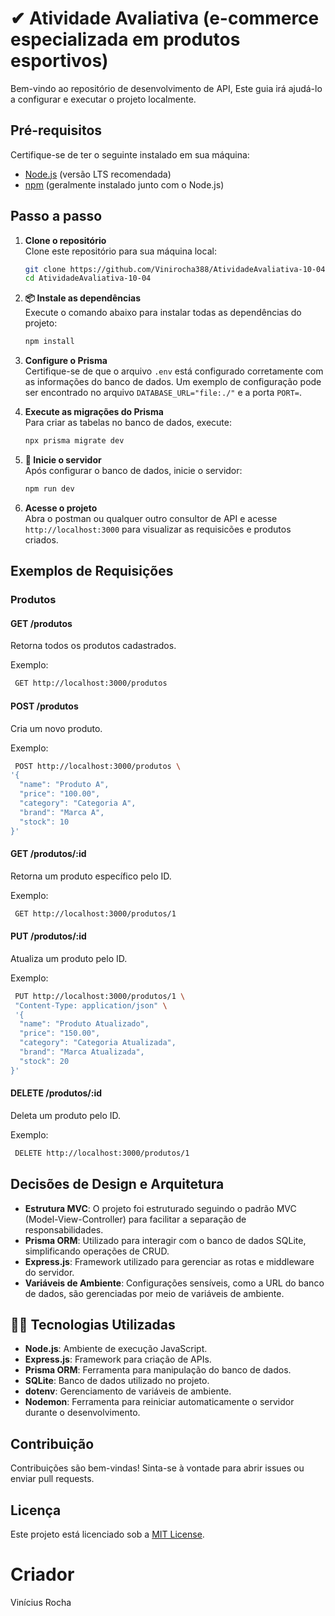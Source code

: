 # ✔ Atividade Avaliativa (e-commerce especializada em produtos esportivos)

Bem-vindo ao repositório de desenvolvimento de API, Este guia irá ajudá-lo a configurar e executar o projeto localmente.

## Pré-requisitos

Certifique-se de ter o seguinte instalado em sua máquina:
- [Node.js](https://nodejs.org/) (versão LTS recomendada)
- [npm](https://www.npmjs.com/) (geralmente instalado junto com o Node.js)

## Passo a passo

1. **Clone o repositório**  
    Clone este repositório para sua máquina local:
    ```bash
    git clone https://github.com/Vinirocha388/AtividadeAvaliativa-10-04
    cd AtividadeAvaliativa-10-04
    ```

2. **📦 Instale as dependências**  
    Execute o comando abaixo para instalar todas as dependências do projeto:
    ```bash
    npm install
    ```


3. **Configure o Prisma**  
    Certifique-se de que o arquivo `.env` está configurado corretamente com as informações do banco de dados. Um exemplo de configuração pode ser encontrado no arquivo `DATABASE_URL="file:./"` e a porta `PORT=`.

4. **Execute as migrações do Prisma**  
    Para criar as tabelas no banco de dados, execute:
    ```bash
    npx prisma migrate dev
    ```

5. **🚀 Inicie o servidor**  
    Após configurar o banco de dados, inicie o servidor:
    ```bash
    npm run dev
    ```

6. **Acesse o projeto**  
    Abra o postman ou qualquer outro consultor de API e acesse `http://localhost:3000` para visualizar as requisicões e produtos criados.

## Exemplos de Requisições

### **Produtos**

#### **GET /produtos**
Retorna todos os produtos cadastrados.

Exemplo:
```bash
 GET http://localhost:3000/produtos
```

#### **POST /produtos**
Cria um novo produto.

Exemplo:
```bash
 POST http://localhost:3000/produtos \
'{
  "name": "Produto A",
  "price": "100.00",
  "category": "Categoria A",
  "brand": "Marca A",
  "stock": 10
}'
```

#### **GET /produtos/:id**
Retorna um produto específico pelo ID.

Exemplo:
```bash
 GET http://localhost:3000/produtos/1
```

#### **PUT /produtos/:id**
Atualiza um produto pelo ID.

Exemplo:
```bash
 PUT http://localhost:3000/produtos/1 \
 "Content-Type: application/json" \
 '{
  "name": "Produto Atualizado",
  "price": "150.00",
  "category": "Categoria Atualizada",
  "brand": "Marca Atualizada",
  "stock": 20
}'
```

#### **DELETE /produtos/:id**
Deleta um produto pelo ID.

Exemplo:
```bash
 DELETE http://localhost:3000/produtos/1
```

## Decisões de Design e Arquitetura

- **Estrutura MVC**: O projeto foi estruturado seguindo o padrão MVC (Model-View-Controller) para facilitar a separação de responsabilidades.
- **Prisma ORM**: Utilizado para interagir com o banco de dados SQLite, simplificando operações de CRUD.
- **Express.js**: Framework utilizado para gerenciar as rotas e middleware do servidor.
- **Variáveis de Ambiente**: Configurações sensíveis, como a URL do banco de dados, são gerenciadas por meio de variáveis de ambiente.

## 👨‍💻 Tecnologias Utilizadas

- **Node.js**: Ambiente de execução JavaScript.
- **Express.js**: Framework para criação de APIs.
- **Prisma ORM**: Ferramenta para manipulação do banco de dados.
- **SQLite**: Banco de dados utilizado no projeto.
- **dotenv**: Gerenciamento de variáveis de ambiente.
- **Nodemon**: Ferramenta para reiniciar automaticamente o servidor durante o desenvolvimento.

## Contribuição

Contribuições são bem-vindas! Sinta-se à vontade para abrir issues ou enviar pull requests.

## Licença

Este projeto está licenciado sob a [MIT License](LICENSE).


# Criador
 Vinícius Rocha
